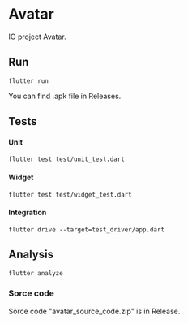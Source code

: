 # Avatar

IO project Avatar.

## Run
```
flutter run
```
You can find .apk file in Releases.

## Tests

#### Unit
```
flutter test test/unit_test.dart 
```
#### Widget
```
flutter test test/widget_test.dart 
```
#### Integration
```
flutter drive --target=test_driver/app.dart 
```

## Analysis
```
flutter analyze  
```

### Sorce code

Sorce code "avatar_source_code.zip" is in Release.
